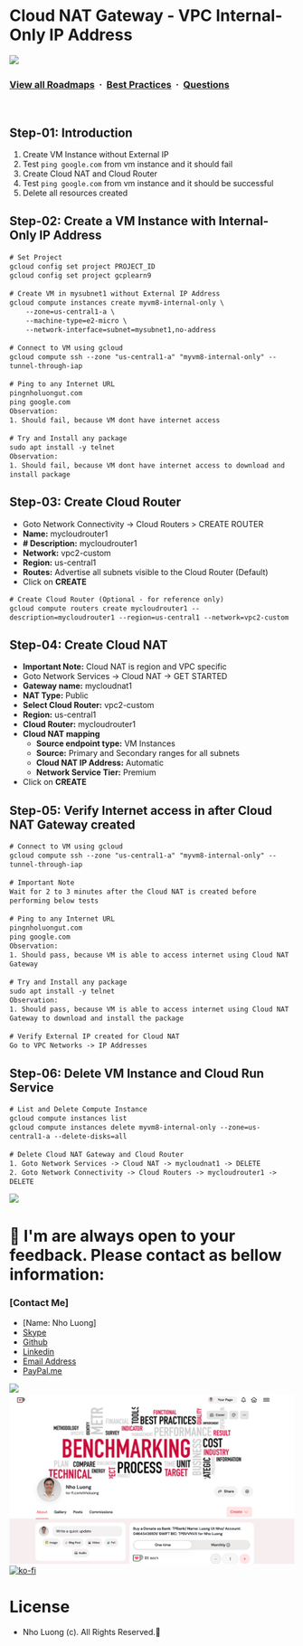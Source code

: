 # Cloud NAT Gateway - VPC Internal-Only IP Address

![](https://i.imgur.com/waxVImv.png)
### [View all Roadmaps](https://github.com/nholuongut/all-roadmaps) &nbsp;&middot;&nbsp; [Best Practices](https://github.com/nholuongut/all-roadmaps/blob/main/public/best-practices/) &nbsp;&middot;&nbsp; [Questions](https://www.linkedin.com/in/nholuong/)
<br/>

## Step-01: Introduction
1. Create VM Instance without External IP
2. Test `ping google.com` from vm instance and it should fail
3. Create Cloud NAT and Cloud Router
4. Test `ping google.com` from vm instance and it should be successful
5. Delete all resources created

## Step-02: Create a VM Instance with Internal-Only IP Address
```t
# Set Project
gcloud config set project PROJECT_ID
gcloud config set project gcplearn9

# Create VM in mysubnet1 without External IP Address
gcloud compute instances create myvm8-internal-only \
    --zone=us-central1-a \
    --machine-type=e2-micro \
    --network-interface=subnet=mysubnet1,no-address
   
# Connect to VM using gcloud
gcloud compute ssh --zone "us-central1-a" "myvm8-internal-only" --tunnel-through-iap 

# Ping to any Internet URL
pingnholuongut.com
ping google.com
Observation:
1. Should fail, because VM dont have internet access

# Try and Install any package
sudo apt install -y telnet
Observation:
1. Should fail, because VM dont have internet access to download and install package
```

## Step-03: Create Cloud Router
- Goto Network Connectivity -> Cloud Routers > CREATE ROUTER
- **Name:** mycloudrouter1
- **# Description:** mycloudrouter1
- **Network:** vpc2-custom
- **Region:** us-central1
- **Routes:** Advertise all subnets visible to the Cloud Router (Default)
- Click on **CREATE**
```t
# Create Cloud Router (Optional - for reference only)
gcloud compute routers create mycloudrouter1 --description=mycloudrouter1 --region=us-central1 --network=vpc2-custom
```

## Step-04: Create Cloud NAT
- **Important Note:** Cloud NAT is region and VPC specific
- Goto Network Services -> Cloud NAT -> GET STARTED
- **Gateway name:** mycloudnat1
- **NAT Type:** Public
- **Select Cloud Router:** vpc2-custom
- **Region:** us-central1
- **Cloud Router:** mycloudrouter1
- **Cloud NAT mapping**
  - **Source endpoint type:** VM Instances
  - **Source:** Primary and Secondary ranges for all subnets
  - **Cloud NAT IP Address:** Automatic
  - **Network Service Tier:** Premium
- Click on **CREATE**  


## Step-05: Verify Internet access in after Cloud NAT Gateway created
```t
# Connect to VM using gcloud
gcloud compute ssh --zone "us-central1-a" "myvm8-internal-only" --tunnel-through-iap 

# Important Note
Wait for 2 to 3 minutes after the Cloud NAT is created before performing below tests

# Ping to any Internet URL
pingnholuongut.com
ping google.com
Observation:
1. Should pass, because VM is able to access internet using Cloud NAT Gateway

# Try and Install any package
sudo apt install -y telnet
Observation:
1. Should pass, because VM is able to access internet using Cloud NAT Gateway to download and install the package

# Verify External IP created for Cloud NAT
Go to VPC Networks -> IP Addresses
```

## Step-06: Delete VM Instance and Cloud Run Service
```t
# List and Delete Compute Instance
gcloud compute instances list 
gcloud compute instances delete myvm8-internal-only --zone=us-central1-a --delete-disks=all 

# Delete Cloud NAT Gateway and Cloud Router
1. Goto Network Services -> Cloud NAT -> mycloudnat1 -> DELETE
2. Goto Network Connectivity -> Cloud Routers -> mycloudrouter1 -> DELETE
```

![](https://i.i/Users/nholu/Documents/Donate.png/Users/nholu/Documents/Donate.pngmgur.com/waxVImv.png)
# 🚀 I'm are always open to your feedback.  Please contact as bellow information:
### [Contact Me]
* [Name: Nho Luong]
* [Skype](luongutnho_skype)
* [Github](https://github.com/nholuongut/)
* [Linkedin](https://www.linkedin.com/in/nholuong/)
* [Email Address](luongutnho@hotmail.com)
* [PayPal.me](https://www.paypal.com/paypalme/nholuongut)

![](https://i.imgur.com/waxVImv.png)
![](Donate.png)
[![ko-fi](https://ko-fi.com/img/githubbutton_sm.svg)](https://ko-fi.com/nholuong)

# License
* Nho Luong (c). All Rights Reserved.🌟